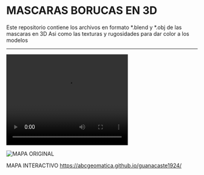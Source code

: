 # MASCARAS BORUCAS EN 3D

Este repositorio contiene los archivos en formato *.blend y *.obj de las mascaras en 3D
Asi como las texturas y rugosidades para dar color a los modelos

---
<video width="320" height="240" controls>
  <source src="(https://github.com/abcgeomatica/Mascaras-Borucas/blob/main/01.mp4)" type="video/mp4">
  Tu navegador no soporta la etiqueta de video.
</video>



![MAPA ORIGINAL](https://github.com/abcgeomatica/guanacaste1924/blob/326ead36c9acbff712124d3dbc2abc6faaf7264f/MapaGuanacaste1924.png)



MAPA INTERACTIVO
https://abcgeomatica.github.io/guanacaste1924/


